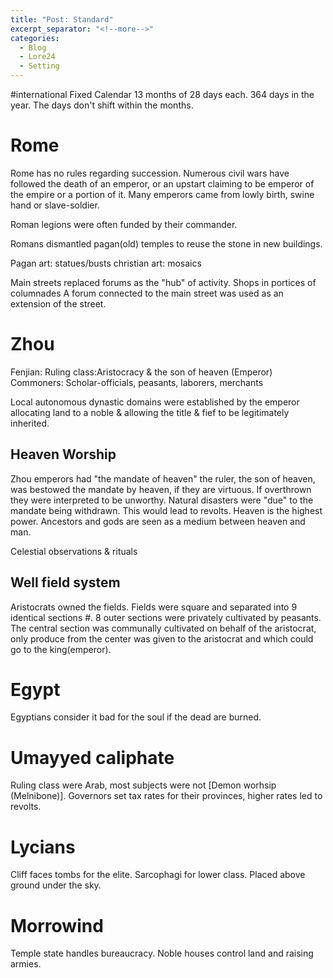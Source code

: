 ```yaml
---
title: "Post: Standard"
excerpt_separator: "<!--more-->"
categories: 
  - Blog
  - Lore24 
  - Setting
---
```

#international Fixed Calendar
13 months of 28 days each. 364 days in the year. The days don't shift within the months.

# Rome
Rome has no rules regarding succession. Numerous civil wars have followed the death of an emperor, or an upstart claiming to be emperor of the empire or a portion of it. Many emperors came from lowly birth, swine hand or slave-soldier.

Roman legions were often funded by their commander.

Romans dismantled pagan(old) temples to reuse the stone in new buildings.

Pagan art: statues/busts
christian art: mosaics

Main streets replaced forums as the "hub" of activity.
Shops in portices of columnades
A forum connected to the main street was used as an extension of the street.


# Zhou
Fenjian: Ruling class:Aristocracy & the son of heaven (Emperor)
Commoners: Scholar-officials, peasants, laborers, merchants

Local autonomous dynastic domains were established by the emperor allocating land to a noble & allowing the title & fief to be legitimately inherited.

## Heaven Worship
Zhou emperors had "the mandate of heaven" the ruler, the son of heaven, was bestowed the mandate by heaven, if they are virtuous. If overthrown they were interpreted to be unworthy. Natural disasters were "due" to the mandate being withdrawn. This would lead to revolts. Heaven is the highest power. Ancestors and gods are seen as a medium between heaven and man.

Celestial observations & rituals

## Well field system
Aristocrats owned the fields.
Fields were square and separated into 9 identical sections #.
8 outer sections were privately cultivated by peasants.
The central section was communally cultivated on behalf of the aristocrat, only produce from the center was given to the aristocrat and which could go to the king(emperor).


# Egypt
Egyptians consider it bad for the soul if the dead are burned.

# Umayyed caliphate
Ruling class were Arab, most subjects were not [Demon worhsip (Melnibone)].
Governors set tax rates for their provinces, higher rates led to revolts.

# Lycians
Cliff faces tombs for the elite.
Sarcophagi for lower class. Placed above ground under the sky.

# Morrowind
Temple state handles bureaucracy.
Noble houses control land and raising armies.

